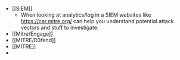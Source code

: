 - [[SIEM]]
	- When looking at analytics/log in a SIEM websites like https://car.mitre.org/ can help you understand potential attack vectors and stuff to investigate.
- [[Mitre/Engage]]
- [[MITRE/D3fend]]
- [[MITRE]]
-